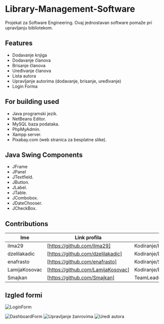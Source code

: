 # Library-Management-Software
Projekat za Software Engineering. Ovaj jednostavan software pomaže pri upravljanju bibliotekom.

## Features

- Dodavanje knjiga
- Dodavanje članova
- Brisanje članova
- Uređivanje članova
- Lista autora
- Upravljanje autorima (dodavanje, brisanje, uređivanje)
- Login Forma


## For building used
- Java programski jezik.
- NetBeans Editor.
- MySQL baza podataka.
- PhpMyAdmin.
- Xampp server.
- Pixabay.com (web stranica za besplatne slike). 

## Java Swing Components
- JFrame
- JPanel
- JTextfield.
- JButton.
- JLabel.
- JTable.
- JCombobox.
- JDateChooser.
- JCheckBox.

## Contributions

| Ime | Link profila | Zaduženje |
| ------ | ------ | ------ |
| ilma29 | [https://github.com/ilma29]| Kodiranje/Ideje/Issues&Questions |
| dzelilakadic | [https://github.com/dzelilakadic]| Kodiranje/Dizajn/Ideje/|
| enafrasto | [https://github.com/enafrasto] | Kodiranje/Slike/WorkflowLogic|
| LamijaKosovac | [https://github.com/LamijaKosovac]| Kodiranje/BazaPodataka/Testiranje |
| Smajkan | [https://github.com/Smajkan] | TeamLeader/Kodiranje/BazaPodataka/RješavanjeBugova |

## Izgled formi

![LoginForm](https://i.imgur.com/4gVUOFr.png)

![DashboardForm](https://i.imgur.com/JMStIX6.png)
![Upravljanje žanrovima](https://i.imgur.com/WOILXmr.png)
![Uredi autora](https://i.imgur.com/qLVtNIn.png)



